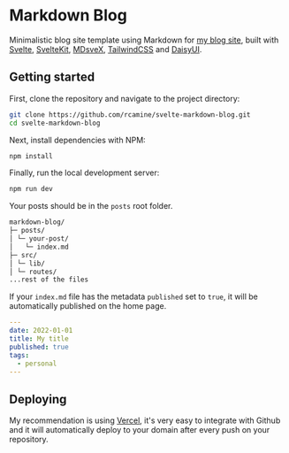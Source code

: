 # Markdown Blog

Minimalistic blog site template using Markdown for [my blog site](https://rcamine.com), built with [Svelte](https://svelte.dev), [SvelteKit](https://kit.svelte.dev), [MDsveX](https://mdsvex.com), [TailwindCSS](https://tailwindcss.com/) and [DaisyUI](https://daisyui.com/).

## Getting started

First, clone the repository and navigate to the project directory:

```bash
git clone https://github.com/rcamine/svelte-markdown-blog.git
cd svelte-markdown-blog
```

Next, install dependencies with NPM:

```bash
npm install
```

Finally, run the local development server:

```bash
npm run dev
```

Your posts should be in the `posts` root folder.

```bash
markdown-blog/
├─ posts/
│ └─ your-post/
│   └─ index.md
├─ src/
│ └─ lib/
│ └─ routes/
...rest of the files
```
If your `index.md` file has the metadata `published` set to `true`, it will be automatically published on the home page. 

```yaml
---
date: 2022-01-01
title: My title
published: true
tags:
  - personal
---
```

## Deploying

My recommendation is using [Vercel](https://vercel.com/docs/concepts/git), it's very easy to integrate with Github and it will automatically deploy to your domain after every push on your repository.
